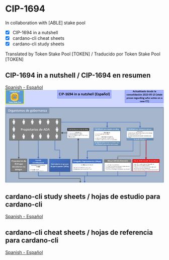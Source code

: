 # CIP-1694

In collaboration with [ABLE] stake pool

- [x] CIP-1694 in a nutshell
- [x] cardano-cli cheat sheets
- [x] cardano-cli study sheets

Translated by Token Stake Pool [TOKEN] / Traducido por Token Stake Pool [TOKEN]

## CIP-1694 in a nutshell / CIP-1694 en resumen
[Spanish - Español](https://github.com/tokenstakepool/CIP-1694/blob/main/CIP-1694%20in%20a%20Nutshell%20(2023-05-15%20Español).pdf)
![CIP1694-in-a-nutshell](cip1694-nutshell.jpg)


## cardano-cli study sheets / hojas de estudio para cardano-cli
[Spanish - Español](https://github.com/tokenstakepool/CIP-1694/blob/main/Cardano-cli%20Study%20sheet%20(Español).pdf)

## cardano-cli cheat sheets / hojas de referencia para cardano-cli
[Spanish - Español](https://github.com/tokenstakepool/CIP-1694/blob/main/Cardano-cli%20cheat%20sheet%20Español.pdf)


